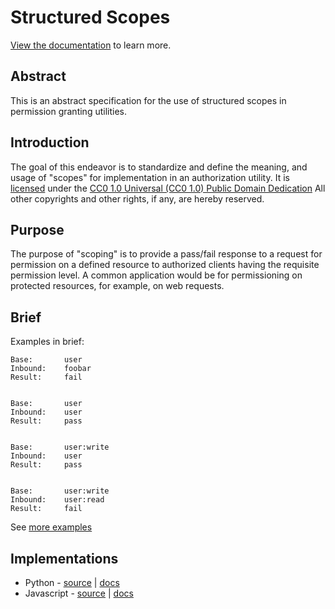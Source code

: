 # Structured Scopes

[View the documentation](https://ahopkins.github.io/structured-scopes/) to learn more.

## Abstract

This is an abstract specification for the use of structured scopes in permission granting utilities.

## Introduction

The goal of this endeavor is to standardize and define the meaning, and usage of "scopes" for implementation in an authorization utility. It is [licensed](https://github.com/ahopkins/structured-scopes/blob/master/LICENSE) under the [CC0 1.0 Universal (CC0 1.0)
Public Domain Dedication](https://creativecommons.org/publicdomain/zero/1.0/) All other copyrights and other rights, if any, are hereby reserved.

## Purpose

The purpose of "scoping" is to provide a pass/fail response to a request for permission on a defined resource to authorized clients having the requisite permission level. A common application would be for permissioning on protected resources, for example, on web requests.

## Brief

Examples in brief:

```
Base:       user
Inbound:    foobar
Result:     fail


Base:       user
Inbound:    user
Result:     pass


Base:       user:write
Inbound:    user
Result:     pass


Base:       user:write
Inbound:    user:read
Result:     fail
```

See [more examples](examples.md)


## Implementations

- Python - [source](https://github.com/ahopkins/sscopes-python) | [docs](implementations.md)
- Javascript - [source](https://github.com/ahopkins/sscopes-javascript) | [docs](implementations.md)

